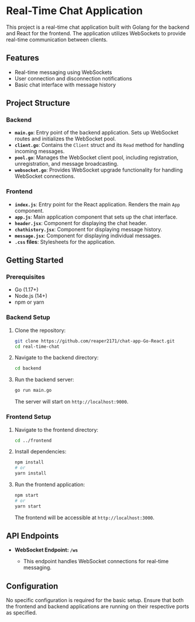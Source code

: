 # Real-Time Chat Application

This project is a real-time chat application built with Golang for the backend and React for the frontend. The application utilizes WebSockets to provide real-time communication between clients.

## Features

- Real-time messaging using WebSockets
- User connection and disconnection notifications
- Basic chat interface with message history

## Project Structure

### Backend

- **`main.go`**: Entry point of the backend application. Sets up WebSocket routes and initializes the WebSocket pool.
- **`client.go`**: Contains the `Client` struct and its `Read` method for handling incoming messages.
- **`pool.go`**: Manages the WebSocket client pool, including registration, unregistration, and message broadcasting.
- **`websocket.go`**: Provides WebSocket upgrade functionality for handling WebSocket connections.

### Frontend

- **`index.js`**: Entry point for the React application. Renders the main `App` component.
- **`app.js`**: Main application component that sets up the chat interface.
- **`header.jsx`**: Component for displaying the chat header.
- **`chathistory.jsx`**: Component for displaying message history.
- **`message.jsx`**: Component for displaying individual messages.
- **`.css` files**: Stylesheets for the application.

## Getting Started

### Prerequisites

- Go (1.17+)
- Node.js (14+)
- npm or yarn

### Backend Setup

1. Clone the repository:

    ```bash
    git clone https://github.com/reaper2171/chat-app-Go-React.git
    cd real-time-chat
    ```

2. Navigate to the backend directory:

    ```bash
    cd backend
    ```

3. Run the backend server:

    ```bash
    go run main.go
    ```

   The server will start on `http://localhost:9000`.

### Frontend Setup

1. Navigate to the frontend directory:

    ```bash
    cd ../frontend
    ```

2. Install dependencies:

    ```bash
    npm install
    # or
    yarn install
    ```

3. Run the frontend application:

    ```bash
    npm start
    # or
    yarn start
    ```

   The frontend will be accessible at `http://localhost:3000`.

## API Endpoints

- **WebSocket Endpoint: `/ws`**

  - This endpoint handles WebSocket connections for real-time messaging.

## Configuration

No specific configuration is required for the basic setup. Ensure that both the frontend and backend applications are running on their respective ports as specified.
